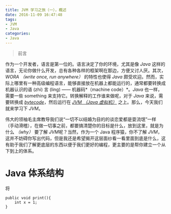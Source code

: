 ```yaml
---
title: JVM 学习之旅（一），概述
date: 2016-11-09 16:47:48
tags:
- JVM
- Java
categories:
- Java
---
```


> 前言

作为一个开发者，语言是第一位的。语言决定了你的环境，尤其是像 *Java* 这样的语言，无论你做什么开发，总有各种各样的框架啊在那边，方便又讨人厌。其次，*WORA （write once, run anywhere）* 的特性也使得 *Java* 颇受欢迎。然而，实际上哪里有一种高级编程语言，能够直接放在机器上都能运行的，通常都要转换成机器认识的语 (zhi) 言 (ling) —— 机器码*（machine code）*。*Java* 也一样，需要一些 something 来支持它。转换解释的工作谁来做呢，对于 *Java* 来说，需要转换成 *[bytecode](https://en.wikipedia.org/wiki/Java_bytecode)*，然后运行在 *[JVM （Java 虚拟机）](https://en.wikipedia.org/wiki/Java_virtual_machine#JVM_specification "JVM")* 之上。那么，今天我们就来学习下 *JVM*。

<!--- more --->
伟大的领袖毛主席教导我们说“一切不以结婚为目的的谈恋爱都是耍流氓”一样 （手动滑稽），在做一切事之前，都要搞清楚你的目标是什么，放到这里，就是为什么 *（why）* 要了解 *JVM*呢？当然，作为一个 Java 程序猿，你不了解 *JVM*，这并不妨碍你写出代码，但是我还是希望揭开这层面纱看一看里面到底是什么，这有助于我们了解更底层的东西以便于我们更好的编程，更主要的是帮你建立一个从下到上的体系。

# Java 体系结构 #
将
```
public void print(){
	int x = 1;
}
```